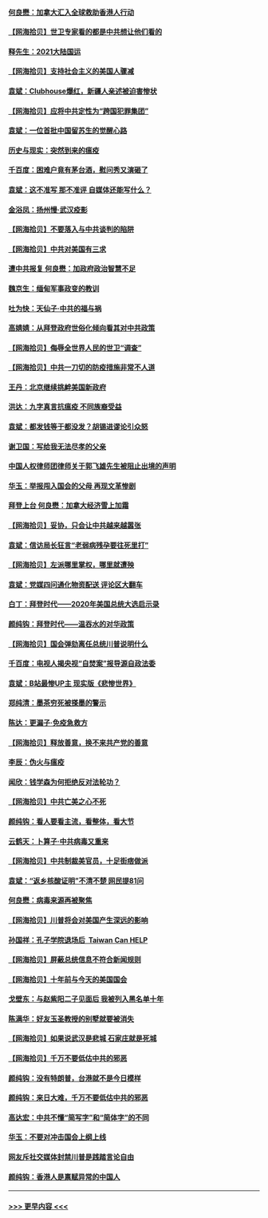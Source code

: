#### [何良懋：加拿大汇入全球救助香港人行动](../pages/nsc993/n12746719.md?t=02111751) 
#### [【网海拾贝】世卫专家看的都是中共想让他们看的](../pages/nsc993/n12744865.md?t=02111751) 
#### [释先生：2021大陆国运](../pages/nsc993/n12744813.md?t=02111751) 
#### [【网海拾贝】支持社会主义的美国人骤减](../pages/nsc993/n12742476.md?t=02111751) 
#### [袁斌：Clubhouse爆红，新疆人亲述被迫害惨状](../pages/nsc993/n12742407.md?t=02111751) 
#### [【网海拾贝】应将中共定性为“跨国犯罪集团”](../pages/nsc993/n12740430.md?t=02111751) 
#### [袁斌：一位首批中国留苏生的觉醒心路](../pages/nsc993/n12740396.md?t=02111751) 
#### [历史与现实：突然到来的瘟疫](../pages/nsc993/n12738507.md?t=02111751) 
#### [千百度：困难户竟有茅台酒，慰问秀又演砸了](../pages/nsc993/n12738362.md?t=02111751) 
#### [袁斌：这不准写 那不准评 自媒体还能写什么？](../pages/nsc993/n12737833.md?t=02111751) 
#### [金浴凤：扬州慢‧武汉疫影](../pages/nsc993/n12737248.md?t=02111751) 
#### [【网海拾贝】不要落入与中共谈判的陷阱](../pages/nsc993/n12735229.md?t=02111751) 
#### [【网海拾贝】中共对美国有三求](../pages/nsc993/n12735197.md?t=02111751) 
#### [遭中共报复 何良懋：加政府政治智慧不足](../pages/nsc993/n12734323.md?t=02111751) 
#### [魏京生：缅甸军事政变的教训](../pages/nsc993/n12732470.md?t=02111751) 
#### [吐为快：天仙子·中共的福与祸](../pages/nsc993/n12732165.md?t=02111751) 
#### [高婧婧：从拜登政府世俗化倾向看其对中共政策](../pages/nsc993/n12730028.md?t=02111751) 
#### [【网海拾贝】侮辱全世界人民的世卫“调查”](../pages/nsc993/n12727884.md?t=02111751) 
#### [【网海拾贝】中共一刀切的防疫措施非常不人道](../pages/nsc993/n12724879.md?t=02111751) 
#### [王丹：北京继续挑衅美国新政府](../pages/nsc993/n12722456.md?t=02111751) 
#### [洪达：九字真言抗瘟疫 不同族裔受益](../pages/nsc993/n12722448.md?t=02111751) 
#### [袁斌：都发钱等于都没发？胡锡进谬论引众怒](../pages/nsc993/n12722393.md?t=02111751) 
#### [谢卫国：写给我无法尽孝的父亲](../pages/nsc993/n12720325.md?t=02111751) 
#### [中国人权律师团律师关于郭飞雄先生被阻止出境的声明](../pages/nsc993/n12720203.md?t=02111751) 
#### [华玉：举报闯入国会的父母 再现文革惨剧](../pages/nsc993/n12719070.md?t=02111751) 
#### [拜登上台 何良懋：加拿大经济雪上加霜](../pages/nsc993/n12718943.md?t=02111751) 
#### [【网海拾贝】妥协，只会让中共越来越嚣张](../pages/nsc993/n12717392.md?t=02111751) 
#### [袁斌：信访局长狂言“老弱病残孕要往死里打”](../pages/nsc993/n12717343.md?t=02111751) 
#### [【网海拾贝】左派哪里掌权，哪里就遭殃](../pages/nsc993/n12715009.md?t=02111751) 
#### [袁斌：党媒四问通化物资配送 评论区大翻车](../pages/nsc993/n12714950.md?t=02111751) 
#### [白丁：拜登时代——2020年美国总统大选启示录](../pages/nsc993/n12714920.md?t=02111751) 
#### [颜纯钩：拜登时代——温吞水的对华政策](../pages/nsc993/n12713245.md?t=02111751) 
#### [【网海拾贝】国会弹劾离任总统川普说明什么](../pages/nsc993/n12712816.md?t=02111751) 
#### [千百度：电视人揭央视“自焚案”报导源自政法委](../pages/nsc993/n12709760.md?t=02111751) 
#### [袁斌：B站最惨UP主 现实版《悲惨世界》](../pages/nsc993/n12709686.md?t=02111751) 
#### [郑纯清：墨茶穷死被搽墨的警示](../pages/nsc993/n12709262.md?t=02111751) 
#### [陈达：更漏子·免疫急救方](../pages/nsc993/n12709244.md?t=02111751) 
#### [【网海拾贝】释放善意，换不来共产党的善意](../pages/nsc993/n12708361.md?t=02111751) 
#### [李辰：伪火与瘟疫](../pages/nsc993/n12707981.md?t=02111751) 
#### [闻欣：钱学森为何拒绝反对法轮功？](../pages/nsc993/n12707407.md?t=02111751) 
#### [【网海拾贝】中共亡美之心不死](../pages/nsc993/n12707621.md?t=02111751) 
#### [颜纯钩：看人要看主流，看整体，看大节](../pages/nsc993/n12707536.md?t=02111751) 
#### [云鹤天：卜算子‧中共病毒又重来](../pages/nsc993/n12707408.md?t=02111751) 
#### [【网海拾贝】中共制裁美官员，十足街痞做派](../pages/nsc993/n12705115.md?t=02111751) 
#### [袁斌：“返乡核酸证明”不清不楚 网民提81问](../pages/nsc993/n12704982.md?t=02111751) 
#### [何良懋：病毒来源再被聚焦](../pages/nsc993/n12704944.md?t=02111751) 
#### [【网海拾贝】川普将会对美国产生深远的影响](../pages/nsc993/n12703045.md?t=02111751) 
#### [孙国祥：孔子学院退场后  Taiwan Can HELP](../pages/nsc993/n12702430.md?t=02111751) 
#### [【网海拾贝】屏蔽总统信息不符合新闻规则](../pages/nsc993/n12699998.md?t=02111751) 
#### [【网海拾贝】十年前与今天的美国国会](../pages/nsc993/n12696993.md?t=02111751) 
#### [戈壁东：与赵紫阳二子见面后 我被列入黑名单十年](../pages/nsc993/n12696215.md?t=02111751) 
#### [陈满华：好友玉圣教授的别墅就要被消失](../pages/nsc993/n12695411.md?t=02111751) 
#### [【网海拾贝】如果说武汉是悲城 石家庄就是死城](../pages/nsc993/n12694589.md?t=02111751) 
#### [【网海拾贝】千万不要低估中共的邪恶](../pages/nsc993/n12692771.md?t=02111751) 
#### [颜纯钩：没有特朗普，台港就不是今日模样](../pages/nsc993/n12692678.md?t=02111751) 
#### [颜纯钩：来日大难，千万不要低估中共的邪恶](../pages/nsc993/n12692080.md?t=02111751) 
#### [高达宏：中共不懂“简写字”和“简体字”的不同](../pages/nsc993/n12692068.md?t=02111751) 
#### [华玉：不要对冲击国会上纲上线](../pages/nsc993/n12689948.md?t=02111751) 
#### [网友斥社交媒体封禁川普是践踏言论自由](../pages/nsc993/n12687482.md?t=02111751) 
#### [颜纯钩：香港人是禀赋异常的中国人](../pages/nsc993/n12685142.md?t=02111751) 

----
#### [ >>> 更早内容 <<< ](../indexes/nsc993-earlier.md)
